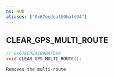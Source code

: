 ```yaml
---
ns: HUD
aliases: ["0x67eedea1b9bafd94"]
---
```

## CLEAR_GPS_MULTI_ROUTE

```c
// 0x67EEDEA1B9BAFD94
void CLEAR_GPS_MULTI_ROUTE();
```

```
Removes the multi-route
```
